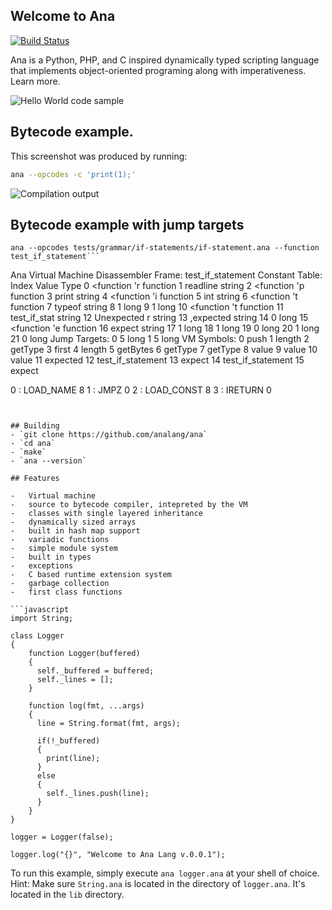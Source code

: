 ## Welcome to Ana
[![Build Status](https://travis-ci.com/analang/ana.svg?branch=master)](https://travis-ci.com/analang/ana)

Ana is a Python, PHP, and C inspired dynamically typed scripting language that implements object-oriented programing along with imperativeness. Learn more.

![Hello World code sample](/assets/HelloWorld.png)


## Bytecode example. 

This screenshot was produced by running:

```bash
ana --opcodes -c 'print(1);'
```

![Compilation output](/assets/CompilationOutput2.png)

## Bytecode example with jump targets

```
ana --opcodes tests/grammar/if-statements/if-statement.ana --function test_if_statement```

```
Ana Virtual Machine Disassembler
  Frame: test_if_statement
  Constant Table:
   Index          Value        Type
   0              <function 'r function
   1              readline     string
   2              <function 'p function
   3              print        string
   4              <function 'i function
   5              int          string
   6              <function 't function
   7              typeof       string
   8              1            long
   9              1            long
   10             <function 't function
   11             test_if_stat string
   12             Unexpected r string
   13             ,expected    string
   14             0            long
   15             <function 'e function
   16             expect       string
   17             1            long
   18             1            long
   19             0            long
   20             1            long
   21             0            long
  Jump Targets:
   0              5            long
   1              5            long
  VM Symbols:
   0              push
   1              length
   2              getType
   3              first
   4              length
   5              getBytes
   6              getType
   7              getType
   8              value
   9              value
   10             value
   11             expected
   12             test_if_statement
   13             expect
   14             test_if_statement
   15             expect

0    : LOAD_NAME                8
1    : JMPZ                     0
2    : LOAD_CONST               8
3    : IRETURN                  0
```


## Building
- `git clone https://github.com/analang/ana`
- `cd ana`
- `make`
- `ana --version`

## Features

-   Virtual machine
-   source to bytecode compiler, intepreted by the VM
-	classes with single layered inheritance
-	dynamically sized arrays
-	built in hash map support
-	variadic functions
-	simple module system
-	built in types
-	exceptions
-	C based runtime extension system
-	garbage collection
-	first class functions

```javascript
import String;

class Logger 
{
    function Logger(buffered)
    {
      self._buffered = buffered;
      self._lines = [];
    }

    function log(fmt, ...args)
    {
      line = String.format(fmt, args);

      if(!_buffered)
      {
        print(line); 
      }
      else 
      {
        self._lines.push(line);
      }
    }
}

logger = Logger(false);

logger.log("{}", "Welcome to Ana Lang v.0.0.1");
```

To run this example, simply execute `ana logger.ana` at your shell of choice. Hint: Make sure `String.ana` is located in the directory of `logger.ana`. It's located in the `lib` directory.
